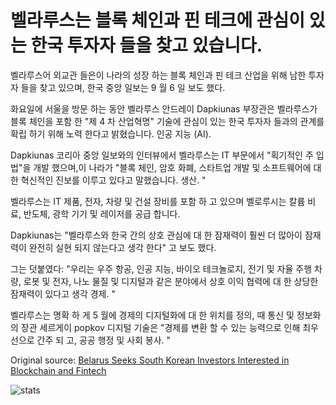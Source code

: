 # 벨라루스는 블록 체인과 핀 테크에 관심이 있는 한국 투자자 들을 찾고 있습니다.

벨라루스어 외교관 들은이 나라의 성장 하는 블록 체인과 핀 테크 산업을 위해 남한 투자자 들을 찾고 있으며, 한국 중앙 일보는 9 월 6 일 보도 했다.

화요일에 서울을 방문 하는 동안 벨라루스 안드레이 Dapkiunas 부장관은 벨라루스가 블록 체인을 포함 한 "제 4 차 산업혁명" 기술에 관심이 있는 한국 투자자 들과의 관계를 확립 하기 위해 노력 한다고 밝혔습니다. 인공 지능 (AI).

Dapkiunas 코리아 중앙 일보와의 인터뷰에서 벨라루스는 IT 부문에서 "획기적인 주 입법"을 개발 했으며,이 나라가 "블록 체인, 암호 화폐, 스타트업 개발 및 소프트웨어에 대 한 혁신적인 진보를 이루고 있다고 말했습니다. 생산. "

벨라루스는 IT 제품, 전자, 차량 및 건설 장비를 포함 하 고 있으며 벨로루시는 칼륨 비료, 반도체, 광학 기기 및 레이저를 공급 합니다.

Dapkiunas는 "벨라루스와 한국 간의 상호 관심에 대 한 잠재력이 훨씬 더 많아이 잠재력이 완전히 실현 되지 않는다고 생각 한다" 고 보도 했다.

그는 덧붙였다: "우리는 우주 항공, 인공 지능, 바이오 테크놀로지, 전기 및 자율 주행 차량, 로봇 및 전자, 나노 물질 및 디지털과 같은 분야에서 상호 이익 협력에 대 한 상당한 잠재력이 있다고 생각 경제. "

벨라루스는 명확 하 게 5 월에 경제의 디지털화에 대 한 위치를 정의, 때 통신 및 정보화의 장관 세르게이 popkov 디지털 기술은 "경제를 변환 할 수 있는 능력으로 인해 최우선으로 간주 되 고, 공공 행정 및 사회 봉사. "

Original source: [Belarus Seeks South Korean Investors Interested in Blockchain and Fintech](https://cointelegraph.com/news/belarus-seeks-south-korean-investors-interested-in-blockchain-and-fintech)

![stats](https://c.statcounter.com/11760860/0/a89fa40b/1/ "stats")